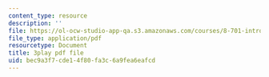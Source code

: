 ```yaml
---
content_type: resource
description: ''
file: https://ol-ocw-studio-app-qa.s3.amazonaws.com/courses/8-701-introduction-to-nuclear-and-particle-physics-fall-2020/bec9a3f7cde14f80fa3c6a9fea6eafcd_-hgRkC_uUzU.pdf
file_type: application/pdf
resourcetype: Document
title: 3play pdf file
uid: bec9a3f7-cde1-4f80-fa3c-6a9fea6eafcd
---
```

